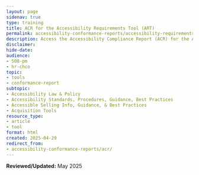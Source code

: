 ```yaml
---
layout: page
sidenav: true
type: training
title: ACR for the Accessibility Requirements Tool (ART)
permalink: accessibility-conformance-reports/accessibility-requirements-tool/
description: Access the Accessibility Compliance Report (ACR) for the Accessibility Requirements Tool (ART) in a clean, easy-to-read format directly in your browser.
disclaimer: 
hide-date: 
audience: 
- 508-pm
- hr-chco
topic: 
- tools
- conformance-report
subtopic: 
- Accessibility Law & Policy
- Accessibility Standards, Procedures, Guidance, Best Practices
- Accessible Selling Info, Guidance, & Best Practices
- Acquisition Tools
resource_type: 
- article
- tool
format: html
created: 2025-04-29
redirect_from:
- accessibility-conformance-reports/acr/
---
```



**Reviewed/Updated:** May 2025